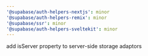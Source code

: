 ```yaml
---
'@supabase/auth-helpers-nextjs': minor
'@supabase/auth-helpers-remix': minor
'@supabase/ssr': minor
'@supabase/auth-helpers-sveltekit': minor
---
```


add isServer property to server-side storage adaptors

